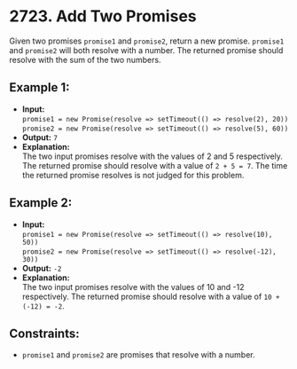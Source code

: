# 2723. Add Two Promises

Given two promises `promise1` and `promise2`, return a new promise. `promise1` and `promise2` will both resolve with a number. The returned promise should resolve with the sum of the two numbers.

## Example 1:

- **Input:**  
  `promise1 = new Promise(resolve => setTimeout(() => resolve(2), 20))`  
  `promise2 = new Promise(resolve => setTimeout(() => resolve(5), 60))`
- **Output:** `7`
- **Explanation:**  
  The two input promises resolve with the values of 2 and 5 respectively. The returned promise should resolve with a value of `2 + 5 = 7`. The time the returned promise resolves is not judged for this problem.

## Example 2:

- **Input:**  
  `promise1 = new Promise(resolve => setTimeout(() => resolve(10), 50))`  
  `promise2 = new Promise(resolve => setTimeout(() => resolve(-12), 30))`
- **Output:** `-2`
- **Explanation:**  
  The two input promises resolve with the values of 10 and -12 respectively. The returned promise should resolve with a value of `10 + (-12) = -2`.

## Constraints:

- `promise1` and `promise2` are promises that resolve with a number.